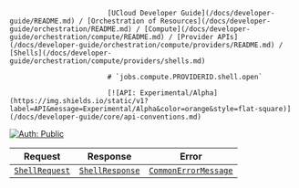                             [UCloud Developer Guide](/docs/developer-guide/README.md) / [Orchestration of Resources](/docs/developer-guide/orchestration/README.md) / [Compute](/docs/developer-guide/orchestration/compute/README.md) / [Provider APIs](/docs/developer-guide/orchestration/compute/providers/README.md) / [Shells](/docs/developer-guide/orchestration/compute/providers/shells.md)
                            
                            # `jobs.compute.PROVIDERID.shell.open`

                            [![API: Experimental/Alpha](https://img.shields.io/static/v1?label=API&message=Experimental/Alpha&color=orange&style=flat-square)](/docs/developer-guide/core/api-conventions.md)
[![Auth: Public](https://img.shields.io/static/v1?label=Auth&message=Public&color=informational&style=flat-square)](/docs/developer-guide/core/types.md#role)



| Request | Response | Error |
|---------|----------|-------|
|<code><a href='#shellrequest'>ShellRequest</a></code>|<code><a href='#shellresponse'>ShellResponse</a></code>|<code><a href='/docs/reference/dk.sdu.cloud.CommonErrorMessage.md'>CommonErrorMessage</a></code>|



